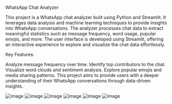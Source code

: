 WhatsApp Chat Analyzer

This project is a WhatsApp chat analyzer built using Python and Streamlit. It leverages data analysis and machine learning techniques to provide insights into WhatsApp conversations. The analyzer processes chat data to extract meaningful statistics such as message frequency, word usage, popular emojis, and more. The user interface is developed using Streamlit, offering an interactive experience to explore and visualize the chat data effortlessly.

Key Features:

Analyze message frequency over time.
Identify top contributors to the chat.
Visualize word clouds and sentiment analysis.
Explore popular emojis and media sharing patterns.
This project aims to provide users with a deeper understanding of their WhatsApp conversations through data-driven insights.

![image](https://github.com/AditiAmbasta13/Whatsapp-Chat-Analyzer/assets/161136042/be538795-bacd-4a8e-a7dc-28ba3f35dcf7)
![image](https://github.com/AditiAmbasta13/Whatsapp-Chat-Analyzer/assets/161136042/59e67c44-7a02-4b8c-a803-c30ee8841b43)
![image](https://github.com/AditiAmbasta13/Whatsapp-Chat-Analyzer/assets/161136042/05563ba7-a474-4d00-b224-0f770b205ccf)
![image](https://github.com/AditiAmbasta13/Whatsapp-Chat-Analyzer/assets/161136042/ff65b2e8-b69b-4b65-8a7c-da6846ff00fe)
![image](https://github.com/AditiAmbasta13/Whatsapp-Chat-Analyzer/assets/161136042/bb6fca1e-84cb-492c-8c3a-b1fdc48ecfa2)
![image](https://github.com/AditiAmbasta13/Whatsapp-Chat-Analyzer/assets/161136042/d1444316-eec9-475b-8420-d4d35fbbda0d)
